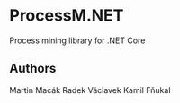 # ProcessM.NET

Process mining library for .NET Core

## Authors
Martin Macák
Radek Václavek
Kamil Fňukal
